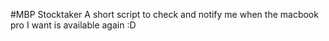 #MBP Stocktaker
A short script to check and notify me when the macbook pro I want is available again :D
